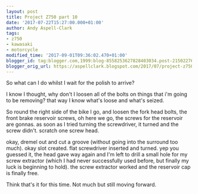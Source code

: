 ```yaml
---
layout: post
title: Project Z750 part 10
date: '2017-07-22T15:27:00.000+01:00'
author: Andy Aspell-Clark
tags:
- z750
- kawasaki
- motorcycle
modified_time: '2017-09-01T09:36:02.470+01:00'
blogger_id: tag:blogger.com,1999:blog-8558253627828403034.post-2150227666145235181
blogger_orig_url: https://aspellclark.blogspot.com/2017/07/project-z750-part-10.html
---
```


So what can I do whilst I wait for the polish to arrive?

I know I thought, why don't I loosen all of the bolts on things that i'm going to be removing? that way I know what's loose and what's seized.

So round the right side of the bike I go, and loosen the fork head bolts, the front brake reservoir screws, oh here we go, the screws for the reservoir are gonnas. as soon as I tried turning the screwdriver, it turned and the screw didn't. scratch one screw head.

okay, dremel out and cut a groove (without going into the surround too much). okay slot created. flat screwdriver inserted and turned. yep you guessed it, the head gave way again and I'm left to drill a small hole for my screw extractor (which I had never successfully used before, but finally my luck is beginning to hold). the screw extractor worked and the reservoir cap is finally free.

Think that's it for this time. Not much but still moving forward.
